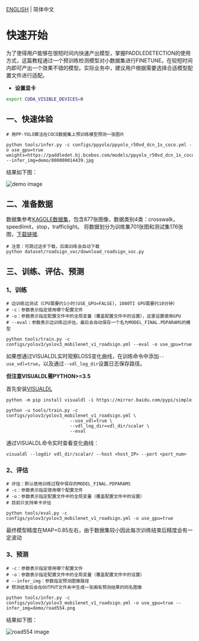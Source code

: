 [ENGLISH](QUICK_STARTED.md) | 简体中文

# 快速开始
为了使得用户能够在很短时间内快速产出模型，掌握PADDLEDETECTION的使用方式，这篇教程通过一个预训练检测模型对小数据集进行FINETUNE。在较短时间内即可产出一个效果不错的模型。实际业务中，建议用户根据需要选择合适模型配置文件进行适配。

- **设置显卡**
```bash
export CUDA_VISIBLE_DEVICES=0
```

## 一、快速体验
```
# 用PP-YOLO算法在COCO数据集上预训练模型预测一张图片

python tools/infer.py -c configs/ppyolo/ppyolo_r50vd_dcn_1x_coco.yml -o use_gpu=true weights=https://paddledet.bj.bcebos.com/models/ppyolo_r50vd_dcn_1x_coco.pdparams --infer_img=demo/000000014439.jpg
```

结果如下图：

![demo image](../images/000000014439.jpg)


## 二、准备数据
数据集参考[KAGGLE数据集](https://www.kaggle.com/andrewmvd/road-sign-detection)，包含877张图像，数据类别4类：crosswalk，speedlimit，stop，trafficlight。
将数据划分为训练集701张图和测试集176张图，[下载链接](https://paddlemodels.bj.bcebos.com/object_detection/roadsign_voc.tar).

```
# 注意：可跳过这步下载，后面训练会自动下载
python dataset/roadsign_voc/download_roadsign_voc.py
```


## 三、训练、评估、预测
### 1、训练
```
# 边训练边测试（CPU需要约1小时(USE_GPU=FALSE)，1080TI GPU需要约10分钟）
# -c：参数表示指定使用哪个配置文件
# -o：参数表示指定配置文件中的全局变量（覆盖配置文件中的设置），这里设置使用GPU
# --eval：参数表示边训练边评估，最后会自动保存一个名为MODEL_FINAL.PDPARAMS的模型

python tools/train.py -c configs/yolov3/yolov3_mobilenet_v1_roadsign.yml --eval -o use_gpu=true
```

如果想通过VISUALDL实时观察LOSS变化曲线，在训练命令中添加`--use_vdl=true`，以及通过`--vdl_log_dir`设置日志保存路径。

**但注意VISUALDL需PYTHON>=3.5**

首先安装[VISUALDL](https://github.com/PaddlePaddle/VisualDL)
```
python -m pip install visualdl -i https://mirror.baidu.com/pypi/simple
```

```
python -u tools/train.py -c configs/yolov3/yolov3_mobilenet_v1_roadsign.yml \
                        --use_vdl=true \
                        --vdl_log_dir=vdl_dir/scalar \
                        --eval
```
通过VISUALDL命令实时查看变化曲线：
```
visualdl --logdir vdl_dir/scalar/ --host <host_IP> --port <port_num>
```


### 2、评估
```
# 评估：默认使用训练过程中保存的MODEL_FINAL.PDPARAMS
# -c：参数表示指定使用哪个配置文件
# -o：参数表示指定配置文件中的全局变量（覆盖配置文件中的设置）
# 目前只支持单卡评估

python tools/eval.py -c configs/yolov3/yolov3_mobilenet_v1_roadsign.yml -o use_gpu=true
```
最终模型精度在MAP=0.85左右，由于数据集较小因此每次训练结束后精度会有一定波动


### 3、预测
```
# -c：参数表示指定使用哪个配置文件
# -o：参数表示指定配置文件中的全局变量（覆盖配置文件中的设置）
# --infer_img：参数指定预测图像路径
# 预测结束后会在OUTPUT文件夹中生成一张画有预测结果的同名图像

python tools/infer.py -c configs/yolov3/yolov3_mobilenet_v1_roadsign.yml -o use_gpu=true --infer_img=demo/road554.png
```

结果如下图：

![road554 image](../images/road554.png)
